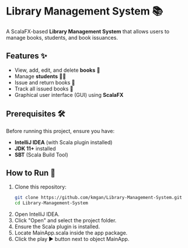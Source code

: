 # Library Management System 📚

A ScalaFX-based **Library Management System** that allows users to manage books, students, and book issuances.

## Features ✨
- View, add, edit, and delete **books** 📖
- Manage **students** 👨‍🎓
- Issue and return books 📅
- Track all issued books 📜
- Graphical user interface (GUI) using **ScalaFX**

## Prerequisites 🛠
Before running this project, ensure you have:
- **IntelliJ IDEA** (with Scala plugin installed)
- **JDK 11+** installed
- **SBT** (Scala Build Tool)

## How to Run 🚀
1. Clone this repository:
   ```sh
   git clone https://github.com/kmgan/Library-Management-System.git
   cd Library-Management-System
2. Open IntelliJ IDEA.
3. Click "Open" and select the project folder.
4. Ensure the Scala plugin is installed.
5. Locate MainApp.scala inside the app package.
6. Click the play ▶️ button next to object MainApp.
